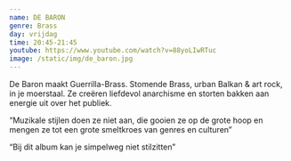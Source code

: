 ```yaml
---
name: DE BARON
genre: Brass
day: vrijdag
time: 20:45-21:45
youtube: https://www.youtube.com/watch?v=88yoLIwRTuc
image: /static/img/de_baron.jpg
---
```

De Baron maakt Guerrilla-Brass. Stomende Brass, urban Balkan & art rock, in je
moerstaal. Ze creëren liefdevol anarchisme en storten bakken aan energie uit over het
publiek.

“Muzikale stijlen doen ze niet aan, die gooien ze op de grote hoop en mengen ze tot
een grote smeltkroes van genres en culturen” 

“Bij dit album kan je simpelweg niet stilzitten”